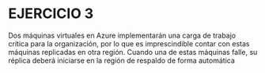 # EJERCICIO 3

Dos máquinas virtuales en Azure implementarán una carga de trabajo crítica para la organización,  por  lo  que  es  imprescindible  contar  con  estas  máquinas  replicadas  en otra  región.  Cuando  una  de  estas  máquinas  falle,  su  réplica  deberá  iniciarse  en  la región de respaldo de forma automática
